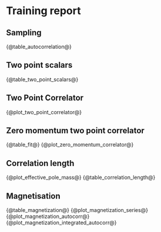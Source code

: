 # Training report
## Sampling
{@table_autocorrelation@}
## Two point scalars
{@table_two_point_scalars@}
## Two Point Correlator
{@plot_two_point_correlator@}
## Zero momentum two point correlator
{@table_fit@}
{@plot_zero_momentum_correlator@}
## Correlation length
{@plot_effective_pole_mass@}
{@table_correlation_length@}
## Magnetisation
{@table_magnetization@}
{@plot_magnetization_series@}
{@plot_magnetization_autocorr@}
{@plot_magnetization_integrated_autocorr@}

